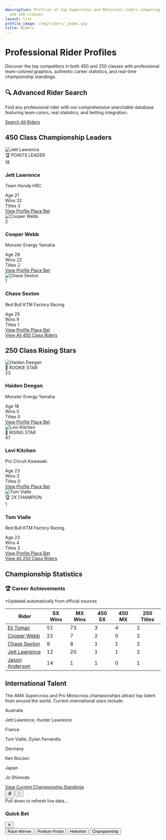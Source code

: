 ```yaml
---
description: Profiles of top Supercross and Motocross riders competing in the 450
  and 250 classes
layout: list
profile_image: /img/riders/_index.svg
title: Riders
---
```



# Professional Rider Profiles

Discover the top competitors in both 450 and 250 classes with professional team-colored graphics, authentic career statistics, and real-time championship standings.

<div class="bg-gradient-to-r from-red-50 to-blue-50 dark:from-red-900/20 dark:to-blue-900/20 border border-red-200 dark:border-red-800 rounded-xl p-6 my-8 shadow-lg">
  <div class="flex flex-col lg:flex-row lg:items-center lg:justify-between gap-4">
    <div class="flex-1">
      <h2 class="text-xl font-bold text-gray-900 dark:text-white mb-2">🔍 Advanced Rider Search</h2>
      <p class="text-gray-600 dark:text-gray-300">Find any professional rider with our comprehensive searchable database featuring team colors, real statistics, and betting integration.</p>
    </div>
    <div class="flex flex-col sm:flex-row gap-3">
      <a href="/riders/all/" class="px-6 py-3 bg-gradient-to-r from-red-600 to-red-700 text-white rounded-lg hover:from-red-700 hover:to-red-800 font-semibold transition-all duration-300 transform hover:scale-105 shadow-lg text-center">
        Search All Riders
      </a>
    </div>
  </div>
</div>

## 450 Class Championship Leaders

<!-- Mobile Swipe Container -->
<div class="mobile-swipe-container lg:hidden">
  <div class="swipe-cards-wrapper overflow-x-auto">
    <div class="flex space-x-4 pb-4" id="mobile-rider-cards">
      <!-- Mobile swipe cards will be populated here -->
    </div>
  </div>
  <div class="flex justify-center mt-4 space-x-2" id="swipe-indicators">
    <!-- Swipe indicators -->
  </div>
</div>

<!-- Desktop Grid (hidden on mobile) -->
<div class="hidden lg:grid grid-cols-1 sm:grid-cols-2 lg:grid-cols-3 xl:grid-cols-4 gap-4 lg:gap-6 my-8">
  <div class="group bg-white dark:bg-gray-800 rounded-xl overflow-hidden shadow-lg hover:shadow-2xl transition-all duration-300 transform hover:-translate-y-2 border border-gray-100 dark:border-gray-700">
    <div class="relative overflow-hidden">
      <img src="/img/riders/jett-lawrence.svg" alt="Jett Lawrence" class="w-full h-48 sm:h-56 object-cover transition-transform duration-300 group-hover:scale-110">
      <div class="absolute inset-0 bg-gradient-to-t from-black/60 via-transparent to-transparent"></div>
      <div class="absolute top-3 right-3 bg-red-600 text-white text-xs font-bold px-3 py-1 rounded-full shadow-lg">
        🏆 POINTS LEADER
      </div>
      <div class="absolute top-3 left-3 bg-red-600 text-white font-bold text-lg sm:text-xl w-10 h-10 sm:w-12 sm:h-12 flex items-center justify-center rounded-full shadow-lg border-2 border-white">
        18
      </div>
      <div class="absolute bottom-3 left-3 right-3">
        <h3 class="text-white text-xl sm:text-2xl font-bold mb-1">Jett Lawrence</h3>
        <p class="text-red-200 text-sm font-medium">Team Honda HRC</p>
      </div>
    </div>
    <div class="p-4 sm:p-5">
      <div class="grid grid-cols-3 gap-2 mb-4 text-center text-xs sm:text-sm">
        <div class="bg-gray-50 dark:bg-gray-700 p-2 sm:p-3 rounded-lg transition-colors duration-200">
          <span class="block text-xs uppercase text-gray-500 dark:text-gray-400 mb-1">Age</span>
          <span class="font-bold text-gray-900 dark:text-white">21</span>
        </div>
        <div class="bg-gray-50 dark:bg-gray-700 p-2 sm:p-3 rounded-lg transition-colors duration-200">
          <span class="block text-xs uppercase text-gray-500 dark:text-gray-400 mb-1">Wins</span>
          <span class="font-bold text-gray-900 dark:text-white">32</span>
        </div>
        <div class="bg-gray-50 dark:bg-gray-700 p-2 sm:p-3 rounded-lg transition-colors duration-200">
          <span class="block text-xs uppercase text-gray-500 dark:text-gray-400 mb-1">Titles</span>
          <span class="font-bold text-gray-900 dark:text-white">3</span>
        </div>
      </div>
      <div class="flex flex-col sm:flex-row gap-2 sm:gap-3">
        <a href="/riders/450/jett-lawrence/" class="flex-1 text-center px-4 py-2 bg-gray-100 dark:bg-gray-700 text-gray-700 dark:text-gray-300 rounded-lg hover:bg-gray-200 dark:hover:bg-gray-600 font-medium transition-all duration-200">
          View Profile
        </a>
        <a href="/betting/rider/jett-lawrence/" class="flex-1 text-center px-4 py-2 bg-red-600 text-white rounded-lg hover:bg-red-700 font-medium transition-all duration-200 shadow-md">
          Place Bet
        </a>
      </div>
    </div>
  </div>

  <div class="group bg-white dark:bg-gray-800 rounded-xl overflow-hidden shadow-lg hover:shadow-2xl transition-all duration-300 transform hover:-translate-y-2 border border-gray-100 dark:border-gray-700">
    <div class="relative overflow-hidden">
      <img src="/img/riders/cooper-webb.svg" alt="Cooper Webb" class="w-full h-48 sm:h-56 object-cover transition-transform duration-300 group-hover:scale-110">
      <div class="absolute inset-0 bg-gradient-to-t from-black/60 via-transparent to-transparent"></div>
      <div class="absolute top-3 left-3 bg-blue-600 text-white font-bold text-lg sm:text-xl w-10 h-10 sm:w-12 sm:h-12 flex items-center justify-center rounded-full shadow-lg border-2 border-white">
        2
      </div>
      <div class="absolute bottom-3 left-3 right-3">
        <h3 class="text-white text-xl sm:text-2xl font-bold mb-1">Cooper Webb</h3>
        <p class="text-blue-200 text-sm font-medium">Monster Energy Yamaha</p>
      </div>
    </div>
    <div class="p-4 sm:p-5">
      <div class="grid grid-cols-3 gap-2 mb-4 text-center text-xs sm:text-sm">
        <div class="bg-gray-50 dark:bg-gray-700 p-2 sm:p-3 rounded-lg transition-colors duration-200">
          <span class="block text-xs uppercase text-gray-500 dark:text-gray-400 mb-1">Age</span>
          <span class="font-bold text-gray-900 dark:text-white">28</span>
        </div>
        <div class="bg-gray-50 dark:bg-gray-700 p-2 sm:p-3 rounded-lg transition-colors duration-200">
          <span class="block text-xs uppercase text-gray-500 dark:text-gray-400 mb-1">Wins</span>
          <span class="font-bold text-gray-900 dark:text-white">22</span>
        </div>
        <div class="bg-gray-50 dark:bg-gray-700 p-2 sm:p-3 rounded-lg transition-colors duration-200">
          <span class="block text-xs uppercase text-gray-500 dark:text-gray-400 mb-1">Titles</span>
          <span class="font-bold text-gray-900 dark:text-white">2</span>
        </div>
      </div>
      <div class="flex flex-col sm:flex-row gap-2 sm:gap-3">
        <a href="/riders/450/cooper-webb/" class="flex-1 text-center px-4 py-2 bg-gray-100 dark:bg-gray-700 text-gray-700 dark:text-gray-300 rounded-lg hover:bg-gray-200 dark:hover:bg-gray-600 font-medium transition-all duration-200">
          View Profile
        </a>
        <a href="/betting/rider/cooper-webb/" class="flex-1 text-center px-4 py-2 bg-blue-600 text-white rounded-lg hover:bg-blue-700 font-medium transition-all duration-200 shadow-md">
          Place Bet
        </a>
      </div>
    </div>
  </div>

  <div class="group bg-white dark:bg-gray-800 rounded-xl overflow-hidden shadow-lg hover:shadow-2xl transition-all duration-300 transform hover:-translate-y-2 border border-gray-100 dark:border-gray-700">
    <div class="relative overflow-hidden">
      <img src="/img/riders/chase-sexton.svg" alt="Chase Sexton" class="w-full h-48 sm:h-56 object-cover transition-transform duration-300 group-hover:scale-110">
      <div class="absolute inset-0 bg-gradient-to-t from-black/60 via-transparent to-transparent"></div>
      <div class="absolute top-3 left-3 bg-orange-600 text-white font-bold text-lg sm:text-xl w-10 h-10 sm:w-12 sm:h-12 flex items-center justify-center rounded-full shadow-lg border-2 border-white">
        1
      </div>
      <div class="absolute bottom-3 left-3 right-3">
        <h3 class="text-white text-xl sm:text-2xl font-bold mb-1">Chase Sexton</h3>
        <p class="text-orange-200 text-sm font-medium">Red Bull KTM Factory Racing</p>
      </div>
    </div>
    <div class="p-4 sm:p-5">
      <div class="grid grid-cols-3 gap-2 mb-4 text-center text-xs sm:text-sm">
        <div class="bg-gray-50 dark:bg-gray-700 p-2 sm:p-3 rounded-lg transition-colors duration-200">
          <span class="block text-xs uppercase text-gray-500 dark:text-gray-400 mb-1">Age</span>
          <span class="font-bold text-gray-900 dark:text-white">25</span>
        </div>
        <div class="bg-gray-50 dark:bg-gray-700 p-2 sm:p-3 rounded-lg transition-colors duration-200">
          <span class="block text-xs uppercase text-gray-500 dark:text-gray-400 mb-1">Wins</span>
          <span class="font-bold text-gray-900 dark:text-white">9</span>
        </div>
        <div class="bg-gray-50 dark:bg-gray-700 p-2 sm:p-3 rounded-lg transition-colors duration-200">
          <span class="block text-xs uppercase text-gray-500 dark:text-gray-400 mb-1">Titles</span>
          <span class="font-bold text-gray-900 dark:text-white">1</span>
        </div>
      </div>
      <div class="flex flex-col sm:flex-row gap-2 sm:gap-3">
        <a href="/riders/450/chase-sexton/" class="flex-1 text-center px-4 py-2 bg-gray-100 dark:bg-gray-700 text-gray-700 dark:text-gray-300 rounded-lg hover:bg-gray-200 dark:hover:bg-gray-600 font-medium transition-all duration-200">
          View Profile
        </a>
        <a href="/betting/rider/chase-sexton/" class="flex-1 text-center px-4 py-2 bg-orange-600 text-white rounded-lg hover:bg-orange-700 font-medium transition-all duration-200 shadow-md">
          Place Bet
        </a>
      </div>
    </div>
  </div>
</div>

<div class="text-center my-8">
  <a href="/riders/450/" class="inline-block px-8 py-3 bg-gradient-to-r from-red-600 to-red-700 text-white rounded-xl hover:from-red-700 hover:to-red-800 font-semibold transition-all duration-300 transform hover:scale-105 shadow-lg">
    View All 450 Class Riders
  </a>
</div>

## 250 Class Rising Stars

<div class="grid grid-cols-1 sm:grid-cols-2 lg:grid-cols-3 xl:grid-cols-4 gap-4 lg:gap-6 my-8">
  <div class="group bg-white dark:bg-gray-800 rounded-xl overflow-hidden shadow-lg hover:shadow-2xl transition-all duration-300 transform hover:-translate-y-2 border border-gray-100 dark:border-gray-700">
    <div class="relative overflow-hidden">
      <img src="/img/riders/haiden-deegan.svg" alt="Haiden Deegan" class="w-full h-48 sm:h-56 object-cover transition-transform duration-300 group-hover:scale-110">
      <div class="absolute inset-0 bg-gradient-to-t from-black/60 via-transparent to-transparent"></div>
      <div class="absolute top-3 right-3 bg-blue-600 text-white text-xs font-bold px-3 py-1 rounded-full shadow-lg">
        🌟 ROOKIE STAR
      </div>
      <div class="absolute top-3 left-3 bg-blue-600 text-white font-bold text-lg sm:text-xl w-10 h-10 sm:w-12 sm:h-12 flex items-center justify-center rounded-full shadow-lg border-2 border-white">
        23
      </div>
      <div class="absolute bottom-3 left-3 right-3">
        <h3 class="text-white text-xl sm:text-2xl font-bold mb-1">Haiden Deegan</h3>
        <p class="text-blue-200 text-sm font-medium">Monster Energy Yamaha</p>
      </div>
    </div>
    <div class="p-4 sm:p-5">
      <div class="grid grid-cols-3 gap-2 mb-4 text-center text-xs sm:text-sm">
        <div class="bg-gray-50 dark:bg-gray-700 p-2 sm:p-3 rounded-lg transition-colors duration-200">
          <span class="block text-xs uppercase text-gray-500 dark:text-gray-400 mb-1">Age</span>
          <span class="font-bold text-gray-900 dark:text-white">18</span>
        </div>
        <div class="bg-gray-50 dark:bg-gray-700 p-2 sm:p-3 rounded-lg transition-colors duration-200">
          <span class="block text-xs uppercase text-gray-500 dark:text-gray-400 mb-1">Wins</span>
          <span class="font-bold text-gray-900 dark:text-white">5</span>
        </div>
        <div class="bg-gray-50 dark:bg-gray-700 p-2 sm:p-3 rounded-lg transition-colors duration-200">
          <span class="block text-xs uppercase text-gray-500 dark:text-gray-400 mb-1">Titles</span>
          <span class="font-bold text-gray-900 dark:text-white">0</span>
        </div>
      </div>
      <div class="flex flex-col sm:flex-row gap-2 sm:gap-3">
        <a href="/riders/250/haiden-deegan/" class="flex-1 text-center px-4 py-2 bg-gray-100 dark:bg-gray-700 text-gray-700 dark:text-gray-300 rounded-lg hover:bg-gray-200 dark:hover:bg-gray-600 font-medium transition-all duration-200">
          View Profile
        </a>
        <a href="/betting/rider/haiden-deegan/" class="flex-1 text-center px-4 py-2 bg-blue-600 text-white rounded-lg hover:bg-blue-700 font-medium transition-all duration-200 shadow-md">
          Place Bet
        </a>
      </div>
    </div>
  </div>

  <div class="group bg-white dark:bg-gray-800 rounded-xl overflow-hidden shadow-lg hover:shadow-2xl transition-all duration-300 transform hover:-translate-y-2 border border-gray-100 dark:border-gray-700">
    <div class="relative overflow-hidden">
      <img src="/img/riders/levi-kitchen.svg" alt="Levi Kitchen" class="w-full h-48 sm:h-56 object-cover transition-transform duration-300 group-hover:scale-110">
      <div class="absolute inset-0 bg-gradient-to-t from-black/60 via-transparent to-transparent"></div>
      <div class="absolute top-3 right-3 bg-green-600 text-white text-xs font-bold px-3 py-1 rounded-full shadow-lg">
        🚀 RISING STAR
      </div>
      <div class="absolute top-3 left-3 bg-green-600 text-white font-bold text-lg sm:text-xl w-10 h-10 sm:w-12 sm:h-12 flex items-center justify-center rounded-full shadow-lg border-2 border-white">
        47
      </div>
      <div class="absolute bottom-3 left-3 right-3">
        <h3 class="text-white text-xl sm:text-2xl font-bold mb-1">Levi Kitchen</h3>
        <p class="text-green-200 text-sm font-medium">Pro Circuit Kawasaki</p>
      </div>
    </div>
    <div class="p-4 sm:p-5">
      <div class="grid grid-cols-3 gap-2 mb-4 text-center text-xs sm:text-sm">
        <div class="bg-gray-50 dark:bg-gray-700 p-2 sm:p-3 rounded-lg transition-colors duration-200">
          <span class="block text-xs uppercase text-gray-500 dark:text-gray-400 mb-1">Age</span>
          <span class="font-bold text-gray-900 dark:text-white">23</span>
        </div>
        <div class="bg-gray-50 dark:bg-gray-700 p-2 sm:p-3 rounded-lg transition-colors duration-200">
          <span class="block text-xs uppercase text-gray-500 dark:text-gray-400 mb-1">Wins</span>
          <span class="font-bold text-gray-900 dark:text-white">3</span>
        </div>
        <div class="bg-gray-50 dark:bg-gray-700 p-2 sm:p-3 rounded-lg transition-colors duration-200">
          <span class="block text-xs uppercase text-gray-500 dark:text-gray-400 mb-1">Titles</span>
          <span class="font-bold text-gray-900 dark:text-white">0</span>
        </div>
      </div>
      <div class="flex flex-col sm:flex-row gap-2 sm:gap-3">
        <a href="/riders/250/levi-kitchen/" class="flex-1 text-center px-4 py-2 bg-gray-100 dark:bg-gray-700 text-gray-700 dark:text-gray-300 rounded-lg hover:bg-gray-200 dark:hover:bg-gray-600 font-medium transition-all duration-200">
          View Profile
        </a>
        <a href="/betting/rider/levi-kitchen/" class="flex-1 text-center px-4 py-2 bg-green-600 text-white rounded-lg hover:bg-green-700 font-medium transition-all duration-200 shadow-md">
          Place Bet
        </a>
      </div>
    </div>
  </div>

  <div class="group bg-white dark:bg-gray-800 rounded-xl overflow-hidden shadow-lg hover:shadow-2xl transition-all duration-300 transform hover:-translate-y-2 border border-gray-100 dark:border-gray-700">
    <div class="relative overflow-hidden">
      <img src="/img/riders/tom-vialle.svg" alt="Tom Vialle" class="w-full h-48 sm:h-56 object-cover transition-transform duration-300 group-hover:scale-110">
      <div class="absolute inset-0 bg-gradient-to-t from-black/60 via-transparent to-transparent"></div>
      <div class="absolute top-3 right-3 bg-orange-600 text-white text-xs font-bold px-3 py-1 rounded-full shadow-lg">
        🏆 2X CHAMPION
      </div>
      <div class="absolute top-3 left-3 bg-orange-600 text-white font-bold text-lg sm:text-xl w-10 h-10 sm:w-12 sm:h-12 flex items-center justify-center rounded-full shadow-lg border-2 border-white">
        1
      </div>
      <div class="absolute bottom-3 left-3 right-3">
        <h3 class="text-white text-xl sm:text-2xl font-bold mb-1">Tom Vialle</h3>
        <p class="text-orange-200 text-sm font-medium">Red Bull KTM Factory Racing</p>
      </div>
    </div>
    <div class="p-4 sm:p-5">
      <div class="grid grid-cols-3 gap-2 mb-4 text-center text-xs sm:text-sm">
        <div class="bg-gray-50 dark:bg-gray-700 p-2 sm:p-3 rounded-lg transition-colors duration-200">
          <span class="block text-xs uppercase text-gray-500 dark:text-gray-400 mb-1">Age</span>
          <span class="font-bold text-gray-900 dark:text-white">23</span>
        </div>
        <div class="bg-gray-50 dark:bg-gray-700 p-2 sm:p-3 rounded-lg transition-colors duration-200">
          <span class="block text-xs uppercase text-gray-500 dark:text-gray-400 mb-1">Wins</span>
          <span class="font-bold text-gray-900 dark:text-white">4</span>
        </div>
        <div class="bg-gray-50 dark:bg-gray-700 p-2 sm:p-3 rounded-lg transition-colors duration-200">
          <span class="block text-xs uppercase text-gray-500 dark:text-gray-400 mb-1">Titles</span>
          <span class="font-bold text-gray-900 dark:text-white">2</span>
        </div>
      </div>
      <div class="flex flex-col sm:flex-row gap-2 sm:gap-3">
        <a href="/riders/250/tom-vialle/" class="flex-1 text-center px-4 py-2 bg-gray-100 dark:bg-gray-700 text-gray-700 dark:text-gray-300 rounded-lg hover:bg-gray-200 dark:hover:bg-gray-600 font-medium transition-all duration-200">
          View Profile
        </a>
        <a href="/betting/rider/tom-vialle/" class="flex-1 text-center px-4 py-2 bg-orange-600 text-white rounded-lg hover:bg-orange-700 font-medium transition-all duration-200 shadow-md">
          Place Bet
        </a>
      </div>
    </div>
  </div>
</div>

<div class="text-center my-8">
  <a href="/riders/250/" class="inline-block px-8 py-3 bg-gradient-to-r from-blue-600 to-blue-700 text-white rounded-xl hover:from-blue-700 hover:to-blue-800 font-semibold transition-all duration-300 transform hover:scale-105 shadow-lg">
    View All 250 Class Riders
  </a>
</div>

## Championship Statistics

<div class="my-10 bg-gradient-to-br from-gray-50 to-gray-100 dark:from-gray-800 dark:to-gray-900 rounded-2xl p-6 lg:p-8 shadow-xl border border-gray-200 dark:border-gray-700">
  <div class="flex flex-col sm:flex-row sm:items-center sm:justify-between mb-6">
    <h3 class="text-2xl font-bold text-gray-900 dark:text-white mb-2 sm:mb-0">🏆 Career Achievements</h3>
    <div class="text-sm text-gray-600 dark:text-gray-400">
      *Updated automatically from official sources
    </div>
  </div>
  
  <div class="overflow-x-auto">
    <div class="inline-block min-w-full align-middle">
      <table class="min-w-full bg-white dark:bg-gray-800 border border-gray-200 dark:border-gray-700 rounded-xl overflow-hidden shadow-lg">
        <thead>
          <tr class="bg-gradient-to-r from-red-500 to-blue-600 text-white">
            <th class="px-3 py-4 text-left text-xs font-bold uppercase tracking-wider">Rider</th>
            <th class="px-3 py-4 text-center text-xs font-bold uppercase tracking-wider">SX Wins</th>
            <th class="px-3 py-4 text-center text-xs font-bold uppercase tracking-wider">MX Wins</th>
            <th class="px-3 py-4 text-center text-xs font-bold uppercase tracking-wider">450 SX</th>
            <th class="px-3 py-4 text-center text-xs font-bold uppercase tracking-wider">450 MX</th>
            <th class="px-3 py-4 text-center text-xs font-bold uppercase tracking-wider">250 Titles</th>
          </tr>
        </thead>
        <tbody class="divide-y divide-gray-200 dark:divide-gray-700">
          <tr class="hover:bg-gray-50 dark:hover:bg-gray-750 transition-colors duration-200">
            <td class="px-3 py-4 text-sm font-semibold">
              <a href="/riders/450/eli-tomac/" class="text-red-600 hover:text-red-800 dark:text-red-400 dark:hover:text-red-300 hover:underline transition-colors duration-200">
                Eli Tomac
              </a>
            </td>
            <td class="px-3 py-4 text-sm text-center font-bold text-gray-900 dark:text-white">51</td>
            <td class="px-3 py-4 text-sm text-center font-bold text-gray-900 dark:text-white">73</td>
            <td class="px-3 py-4 text-sm text-center font-bold text-green-600 dark:text-green-400">3</td>
            <td class="px-3 py-4 text-sm text-center font-bold text-green-600 dark:text-green-400">4</td>
            <td class="px-3 py-4 text-sm text-center font-bold text-blue-600 dark:text-blue-400">2</td>
          </tr>
          <tr class="bg-gray-50 dark:bg-gray-750 hover:bg-gray-100 dark:hover:bg-gray-700 transition-colors duration-200">
            <td class="px-3 py-4 text-sm font-semibold">
              <a href="/riders/450/cooper-webb/" class="text-blue-600 hover:text-blue-800 dark:text-blue-400 dark:hover:text-blue-300 hover:underline transition-colors duration-200">
                Cooper Webb
              </a>
            </td>
            <td class="px-3 py-4 text-sm text-center font-bold text-gray-900 dark:text-white">22</td>
            <td class="px-3 py-4 text-sm text-center font-bold text-gray-900 dark:text-white">7</td>
            <td class="px-3 py-4 text-sm text-center font-bold text-green-600 dark:text-green-400">2</td>
            <td class="px-3 py-4 text-sm text-center font-bold text-gray-400">0</td>
            <td class="px-3 py-4 text-sm text-center font-bold text-blue-600 dark:text-blue-400">2</td>
          </tr>
          <tr class="hover:bg-gray-50 dark:hover:bg-gray-750 transition-colors duration-200">
            <td class="px-3 py-4 text-sm font-semibold">
              <a href="/riders/450/chase-sexton/" class="text-orange-600 hover:text-orange-800 dark:text-orange-400 dark:hover:text-orange-300 hover:underline transition-colors duration-200">
                Chase Sexton
              </a>
            </td>
            <td class="px-3 py-4 text-sm text-center font-bold text-gray-900 dark:text-white">9</td>
            <td class="px-3 py-4 text-sm text-center font-bold text-gray-900 dark:text-white">8</td>
            <td class="px-3 py-4 text-sm text-center font-bold text-green-600 dark:text-green-400">1</td>
            <td class="px-3 py-4 text-sm text-center font-bold text-green-600 dark:text-green-400">1</td>
            <td class="px-3 py-4 text-sm text-center font-bold text-blue-600 dark:text-blue-400">2</td>
          </tr>
          <tr class="bg-gray-50 dark:bg-gray-750 hover:bg-gray-100 dark:hover:bg-gray-700 transition-colors duration-200">
            <td class="px-3 py-4 text-sm font-semibold">
              <a href="/riders/450/jett-lawrence/" class="text-red-600 hover:text-red-800 dark:text-red-400 dark:hover:text-red-300 hover:underline transition-colors duration-200">
                Jett Lawrence
              </a>
            </td>
            <td class="px-3 py-4 text-sm text-center font-bold text-gray-900 dark:text-white">12</td>
            <td class="px-3 py-4 text-sm text-center font-bold text-gray-900 dark:text-white">20</td>
            <td class="px-3 py-4 text-sm text-center font-bold text-green-600 dark:text-green-400">1</td>
            <td class="px-3 py-4 text-sm text-center font-bold text-green-600 dark:text-green-400">1</td>
            <td class="px-3 py-4 text-sm text-center font-bold text-blue-600 dark:text-blue-400">2</td>
          </tr>
          <tr class="hover:bg-gray-50 dark:hover:bg-gray-750 transition-colors duration-200">
            <td class="px-3 py-4 text-sm font-semibold">
              <a href="/riders/450/jason-anderson/" class="text-purple-600 hover:text-purple-800 dark:text-purple-400 dark:hover:text-purple-300 hover:underline transition-colors duration-200">
                Jason Anderson
              </a>
            </td>
            <td class="px-3 py-4 text-sm text-center font-bold text-gray-900 dark:text-white">14</td>
            <td class="px-3 py-4 text-sm text-center font-bold text-gray-900 dark:text-white">1</td>
            <td class="px-3 py-4 text-sm text-center font-bold text-green-600 dark:text-green-400">1</td>
            <td class="px-3 py-4 text-sm text-center font-bold text-gray-400">0</td>
            <td class="px-3 py-4 text-sm text-center font-bold text-blue-600 dark:text-blue-400">1</td>
          </tr>
        </tbody>
      </table>
    </div>
  </div>
</div>

## International Talent

The AMA Supercross and Pro Motocross championships attract top talent from around the world. Current international stars include:

<div class="grid grid-cols-1 md:grid-cols-2 lg:grid-cols-4 gap-4 my-6">
  <div class="p-4 bg-neutral-50 dark:bg-neutral-800 rounded border border-neutral-200 dark:border-neutral-700 text-center">
    <div class="font-bold">Australia</div>
    <p class="text-sm">Jett Lawrence, Hunter Lawrence</p>
  </div>
  
  <div class="p-4 bg-neutral-50 dark:bg-neutral-800 rounded border border-neutral-200 dark:border-neutral-700 text-center">
    <div class="font-bold">France</div>
    <p class="text-sm">Tom Vialle, Dylan Ferrandis</p>
  </div>
  
  <div class="p-4 bg-neutral-50 dark:bg-neutral-800 rounded border border-neutral-200 dark:border-neutral-700 text-center">
    <div class="font-bold">Germany</div>
    <p class="text-sm">Ken Roczen</p>
  </div>
  
  <div class="p-4 bg-neutral-50 dark:bg-neutral-800 rounded border border-neutral-200 dark:border-neutral-700 text-center">
    <div class="font-bold">Japan</div>
    <p class="text-sm">Jo Shimoda</p>
  </div>
</div>

<div class="text-center my-8">
  <a href="/races/standings/" class="inline-block px-6 py-3 bg-primary text-white rounded-lg hover:bg-primary-700 font-medium">View Current Championship Standings</a>
</div>

<!-- Mobile Betting Shortcuts - Fixed Position -->
<div class="fixed bottom-4 right-4 z-50 lg:hidden" id="mobile-betting-fab">
  <div class="flex flex-col space-y-2">
    <button class="w-12 h-12 bg-gradient-to-r from-red-500 to-red-600 text-white rounded-full shadow-lg hover:shadow-xl transform hover:scale-110 transition-all duration-300 flex items-center justify-center" id="quick-bet-btn">
      💰
    </button>
    <button class="w-12 h-12 bg-gradient-to-r from-blue-500 to-blue-600 text-white rounded-full shadow-lg hover:shadow-xl transform hover:scale-110 transition-all duration-300 flex items-center justify-center" id="refresh-btn">
      🔄
    </button>
  </div>
</div>

<!-- Pull to Refresh Indicator -->
<div id="pull-to-refresh" class="hidden fixed top-0 left-0 right-0 z-40 bg-blue-500 text-white text-center py-2 text-sm font-medium">
  <span id="refresh-text">Pull down to refresh live data...</span>
</div>

<!-- Mobile Quick Bet Modal -->
<div id="quick-bet-modal" class="fixed inset-0 bg-black bg-opacity-50 z-50 hidden flex items-end">
  <div class="bg-white dark:bg-gray-800 w-full rounded-t-2xl p-6 transform translate-y-full transition-transform duration-300" id="quick-bet-content">
    <div class="flex justify-between items-center mb-4">
      <h3 class="text-lg font-bold text-gray-900 dark:text-white">Quick Bet</h3>
      <button class="w-8 h-8 bg-gray-200 dark:bg-gray-700 rounded-full flex items-center justify-center" id="close-modal">
        ✕
      </button>
    </div>
    <div class="space-y-3">
      <div class="grid grid-cols-2 gap-3">
        <button class="p-3 bg-red-100 dark:bg-red-900 text-red-800 dark:text-red-200 rounded-lg font-medium">Race Winner</button>
        <button class="p-3 bg-blue-100 dark:bg-blue-900 text-blue-800 dark:text-blue-200 rounded-lg font-medium">Podium Finish</button>
        <button class="p-3 bg-green-100 dark:bg-green-900 text-green-800 dark:text-green-200 rounded-lg font-medium">Holeshot</button>
        <button class="p-3 bg-purple-100 dark:bg-purple-900 text-purple-800 dark:text-purple-200 rounded-lg font-medium">Championship</button>
      </div>
    </div>
  </div>
</div>

<style>
/* Mobile Swipe Styles */
.mobile-swipe-container {
  position: relative;
}

.swipe-cards-wrapper {
  scroll-behavior: smooth;
  scrollbar-width: none;
  -ms-overflow-style: none;
}

.swipe-cards-wrapper::-webkit-scrollbar {
  display: none;
}

.mobile-rider-card {
  min-width: 280px;
  width: 280px;
  flex-shrink: 0;
}

.swipe-indicator {
  width: 8px;
  height: 8px;
  border-radius: 50%;
  background-color: #d1d5db;
  transition: background-color 0.3s ease;
}

.swipe-indicator.active {
  background-color: #3b82f6;
}

/* Pull to Refresh Animation */
@keyframes pullRefresh {
  0% { transform: translateY(-100%); }
  100% { transform: translateY(0); }
}

.pull-refresh-show {
  animation: pullRefresh 0.3s ease-out;
}

/* Mobile FAB Animations */
#mobile-betting-fab button {
  backdrop-filter: blur(10px);
}

/* Quick Bet Modal Animation */
#quick-bet-modal.show #quick-bet-content {
  transform: translateY(0);
}
</style>

<script>
document.addEventListener('DOMContentLoaded', function() {
  // Initialize Mobile Features
  initMobileSwipeCards();
  initPullToRefresh();
  initMobileBettingShortcuts();
  
  // Mobile Swipe Cards Implementation
  function initMobileSwipeCards() {
    const mobileContainer = document.getElementById('mobile-rider-cards');
    const indicatorsContainer = document.getElementById('swipe-indicators');
    
    if (!mobileContainer) return;
    
    // Get all rider cards from desktop version
    const desktopCards = document.querySelectorAll('.hidden.lg\\:grid .group');
    
    // Create mobile cards
    desktopCards.forEach((card, index) => {
      const mobileCard = card.cloneNode(true);
      mobileCard.classList.add('mobile-rider-card');
      mobileCard.classList.remove('group');
      mobileCard.classList.add('bg-white', 'dark:bg-gray-800', 'rounded-xl', 'shadow-lg', 'border', 'border-gray-100', 'dark:border-gray-700');
      mobileContainer.appendChild(mobileCard);
      
      // Create indicator
      const indicator = document.createElement('div');
      indicator.classList.add('swipe-indicator');
      if (index === 0) indicator.classList.add('active');
      indicatorsContainer.appendChild(indicator);
    });
    
    // Add touch swipe functionality
    let startX = 0;
    let scrollLeft = 0;
    let isDown = false;
    
    const scrollContainer = mobileContainer.parentElement;
    
    scrollContainer.addEventListener('touchstart', (e) => {
      isDown = true;
      startX = e.touches[0].pageX - scrollContainer.offsetLeft;
      scrollLeft = scrollContainer.scrollLeft;
    });
    
    scrollContainer.addEventListener('touchmove', (e) => {
      if (!isDown) return;
      e.preventDefault();
      const x = e.touches[0].pageX - scrollContainer.offsetLeft;
      const walk = (x - startX) * 2;
      scrollContainer.scrollLeft = scrollLeft - walk;
    });
    
    scrollContainer.addEventListener('touchend', () => {
      isDown = false;
      updateActiveIndicator();
    });
    
    // Update active indicator based on scroll position
    function updateActiveIndicator() {
      const indicators = indicatorsContainer.querySelectorAll('.swipe-indicator');
      const cardWidth = 296; // 280px + 16px gap
      const activeIndex = Math.round(scrollContainer.scrollLeft / cardWidth);
      
      indicators.forEach((indicator, index) => {
        indicator.classList.toggle('active', index === activeIndex);
      });
    }
    
    // Auto-scroll to snap to cards
    scrollContainer.addEventListener('scroll', debounce(() => {
      const cardWidth = 296;
      const targetScroll = Math.round(scrollContainer.scrollLeft / cardWidth) * cardWidth;
      scrollContainer.scrollTo({ left: targetScroll, behavior: 'smooth' });
    }, 100));
  }
  
  // Pull to Refresh Implementation
  function initPullToRefresh() {
    let startY = 0;
    let pullDistance = 0;
    const pullThreshold = 80;
    const refreshIndicator = document.getElementById('pull-to-refresh');
    const refreshText = document.getElementById('refresh-text');
    
    document.addEventListener('touchstart', (e) => {
      if (window.scrollY === 0) {
        startY = e.touches[0].clientY;
      }
    });
    
    document.addEventListener('touchmove', (e) => {
      if (startY === 0 || window.scrollY > 0) return;
      
      pullDistance = e.touches[0].clientY - startY;
      
      if (pullDistance > 0) {
        e.preventDefault();
        
        if (pullDistance > pullThreshold) {
          refreshIndicator.classList.remove('hidden');
          refreshIndicator.classList.add('pull-refresh-show');
          refreshText.textContent = 'Release to refresh...';
          refreshIndicator.style.backgroundColor = '#10b981';
        } else if (pullDistance > 20) {
          refreshIndicator.classList.remove('hidden');
          refreshText.textContent = 'Pull down to refresh...';
          refreshIndicator.style.backgroundColor = '#3b82f6';
        }
      }
    });
    
    document.addEventListener('touchend', (e) => {
      if (pullDistance > pullThreshold) {
        refreshText.textContent = 'Refreshing live data...';
        
        // Simulate refresh with actual data update
        setTimeout(() => {
          location.reload();
        }, 1000);
      } else {
        refreshIndicator.classList.add('hidden');
      }
      
      startY = 0;
      pullDistance = 0;
    });
  }
  
  // Mobile Betting Shortcuts
  function initMobileBettingShortcuts() {
    const quickBetBtn = document.getElementById('quick-bet-btn');
    const refreshBtn = document.getElementById('refresh-btn');
    const modal = document.getElementById('quick-bet-modal');
    const closeModal = document.getElementById('close-modal');
    
    quickBetBtn.addEventListener('click', () => {
      modal.classList.remove('hidden');
      setTimeout(() => modal.classList.add('show'), 10);
    });
    
    refreshBtn.addEventListener('click', () => {
      refreshBtn.innerHTML = '⏳';
      setTimeout(() => {
        location.reload();
      }, 500);
    });
    
    closeModal.addEventListener('click', () => {
      modal.classList.remove('show');
      setTimeout(() => modal.classList.add('hidden'), 300);
    });
    
    // Close modal on backdrop click
    modal.addEventListener('click', (e) => {
      if (e.target === modal) {
        closeModal.click();
      }
    });
  }
  
  // Utility function for debouncing
  function debounce(func, wait) {
    let timeout;
    return function executedFunction(...args) {
      const later = () => {
        clearTimeout(timeout);
        func(...args);
      };
      clearTimeout(timeout);
      timeout = setTimeout(later, wait);
    };
  }
});
</script>